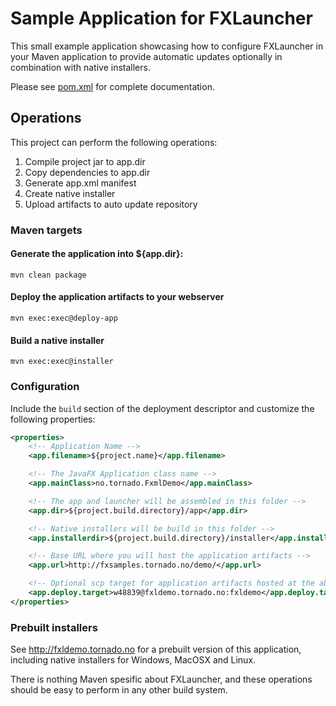 # Sample Application for FXLauncher

This small example application showcasing how to configure FXLauncher in your Maven application to provide
automatic updates optionally in combination with native installers.

Please see [pom.xml](/pom.xml "pom.xml deployment descriptor") for complete documentation.

## Operations

This project can perform the following operations:

1. Compile project jar to app.dir
2. Copy dependencies to app.dir
3. Generate app.xml manifest
4. Create native installer
5. Upload artifacts to auto update repository

### Maven targets
 
#### Generate the application into ${app.dir}:

	mvn clean package
	
#### Deploy the application artifacts to your webserver
	
	mvn exec:exec@deploy-app
	
#### Build a native installer
	
	mvn exec:exec@installer

### Configuration

Include the `build` section of the deployment descriptor and customize the following properties:

```xml
<properties>
	<!-- Application Name -->
	<app.filename>${project.name}</app.filename>

	<!-- The JavaFX Application class name -->
	<app.mainClass>no.tornado.FxmlDemo</app.mainClass>

	<!-- The app and launcher will be assembled in this folder -->
	<app.dir>${project.build.directory}/app</app.dir>

	<!-- Native installers will be build in this folder -->
	<app.installerdir>${project.build.directory}/installer</app.installerdir>

	<!-- Base URL where you will host the application artifacts -->
	<app.url>http://fxsamples.tornado.no/demo/</app.url>

	<!-- Optional scp target for application artifacts hosted at the above url -->
	<app.deploy.target>w48839@fxldemo.tornado.no:fxldemo</app.deploy.target>
</properties>
```

### Prebuilt installers

See http://fxldemo.tornado.no for a prebuilt version of this application, including native installers
for Windows, MacOSX and Linux.

There is nothing Maven spesific about FXLauncher, and these operations should be easy to perform in any other build system.	